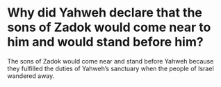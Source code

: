 # Why did Yahweh declare that the sons of Zadok would come near to him and would stand before him?

The sons of Zadok would come near and stand before Yahweh because they fulfilled the duties of Yahweh’s sanctuary when the people of Israel wandered away.
